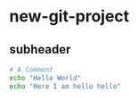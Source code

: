 # new-git-project
## subheader
```bash
# A Comment
echo "Hello World"
echo "Here I am hello hello"
```

